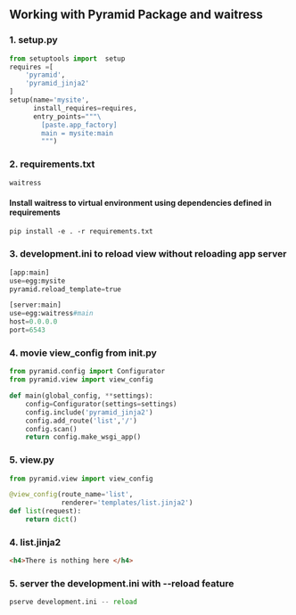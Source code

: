 ## Working with Pyramid Package and waitress ##

### 1. setup.py ###
```python
from setuptools import  setup
requires =[
    'pyramid',
    'pyramid_jinja2'
]
setup(name='mysite',
      install_requires=requires,
      entry_points="""\
        [paste.app_factory]
        main = mysite:main
        """)
```

### 2. requirements.txt ###
```html
waitress
```

#### Install waitress to virtual environment using dependencies defined in requirements  ####
````html
pip install -e . -r requirements.txt
````

### 3. development.ini to reload view without reloading app server ###
```python
[app:main]
use=egg:mysite
pyramid.reload_template=true

[server:main]
use=egg:waitress#main
host=0.0.0.0
port=6543
```

### 4. movie view_config from __init__.py ###
```python
from pyramid.config import Configurator
from pyramid.view import view_config

def main(global_config, **settings):
    config=Configurator(settings=settings)
    config.include('pyramid_jinja2')
    config.add_route('list','/')
    config.scan()
    return config.make_wsgi_app()

```

### 5. view.py ###
```python
from pyramid.view import view_config

@view_config(route_name='list',
             renderer='templates/list.jinja2')
def list(request):
    return dict()
```

### 4. list.jinja2 ###
```html
<h4>There is nothing here </h4>
```

### 5. server the development.ini with --reload feature ###
```python
pserve development.ini -- reload
```